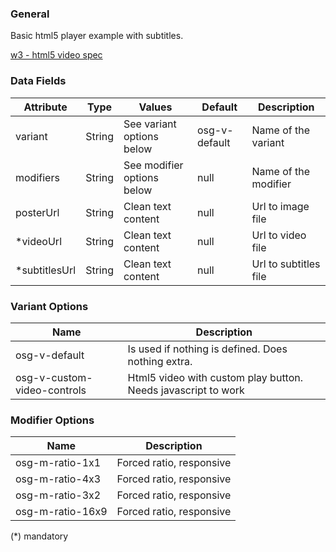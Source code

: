 ### General
Basic html5 player example with subtitles.

[w3 - html5 video spec](https://www.w3.org/TR/2011/WD-html5-20110113/video.html)

### Data Fields

| Attribute | Type | Values | Default | Description |
|---|---|---|---|---|
| variant | String | See variant options below | osg-v-default | Name of the variant |
| modifiers | String | See modifier options below | null | Name of the modifier |
| posterUrl | String | Clean text content | null | Url to image file |
| *videoUrl | String | Clean text content | null | Url to video file |
| *subtitlesUrl | String | Clean text content | null | Url to subtitles file |

### Variant Options
| Name | Description |
|------|-------------|
| osg-v-default | Is used if nothing is defined. Does nothing extra. |
| osg-v-custom-video-controls | Html5 video with custom play button. Needs javascript to work |

### Modifier Options
| Name | Description |
|------|-------------|
| osg-m-ratio-1x1 | Forced ratio, responsive |
| osg-m-ratio-4x3 | Forced ratio, responsive |
| osg-m-ratio-3x2 | Forced ratio, responsive |
| osg-m-ratio-16x9 | Forced ratio, responsive |

(*) mandatory
